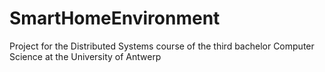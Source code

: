 # SmartHomeEnvironment
Project for the Distributed Systems course of the third bachelor Computer Science at the University of Antwerp
